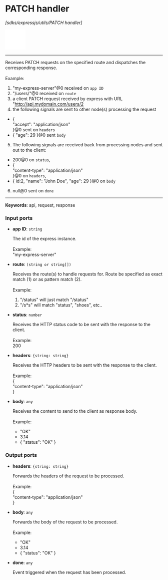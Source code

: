 # PATCH handler

_[sdks/expressjs/utils/PATCH handler]_

![icon](</assets/icons/47baa0d3-adcc-4071-8ab3-768676771342.png>)

---

Receives PATCH requests on the specified route and dispatches the corresponding response.<br>
<br>
Example:<br>
1. "my-express-server"@0 received on `app ID`<br>
2. "/users/"@0 received on `route`<br>
3. a client PATCH request received by express with URL "http://api.mydomain.com/users/2<br>
4. the following signals are sent to other node(s) processing the request<br>
- {<br>
 "accept": "application/json"<br>
}@0 sent on `headers`<br>
- { "age": 29 }@0 sent `body`<br>
5. The following signals are received back from processing nodes and sent out to the client:<br>
- 200@0 on `status`,<br>
- {<br>
    "content-type": "application/json" <br>
  }@0 on `headers`,<br>
-  { id:2, "name": "John Doe", "age": 29 }@0 on `body`<br>
6. null@0 sent on `done`<br>

---

__Keywords__: api, request, response

### Input ports

* __app ID__: ` string `

    The id of the express instance.<br>
    <br>
    Example: <br>
    "my-express-server"<br>


* __route__: ` (string or string[]) `

    Receives the route(s) to handle requests for. Route be specified as exact match (1) or as pattern match (2).<br>
    <br>
    Example:<br>
    1) "/status" will just match "/status"<br>
    2) "/s*s" will match "status", "shoes", etc..<br>


* __status__: ` number `

    Receives the HTTP status code to be sent with the response to the client.<br>
    <br>
    Example: <br>
    200<br>


* __headers__: ` {string: string} `

    Receives the HTTP headers to be sent with the response to the client.<br>
    <br>
    Example: <br>
    {<br>
      "content-type": "application/json"<br>
    }<br>


* __body__: ` any `

    Receives the content to send to the client as response body.<br>
    <br>
    Example:<br>
    - "OK"<br>
    - 3.14<br>
    - { "status": "OK" }<br>

### Output ports

* __headers__: ` {string: string} `

    Forwards  the headers of the request to be processed.<br>
    <br>
    Example: <br>
    {<br>
      "content-type": "application/json"<br>
    }<br>


* __body__: ` any `

    Forwards the body of the request to be processed.<br>
    <br>
    Example:<br>
    - "OK"<br>
    - 3.14<br>
    - { "status": "OK" }<br>


* __done__: ` any `

    Event triggered when the request has been processed.<br>

